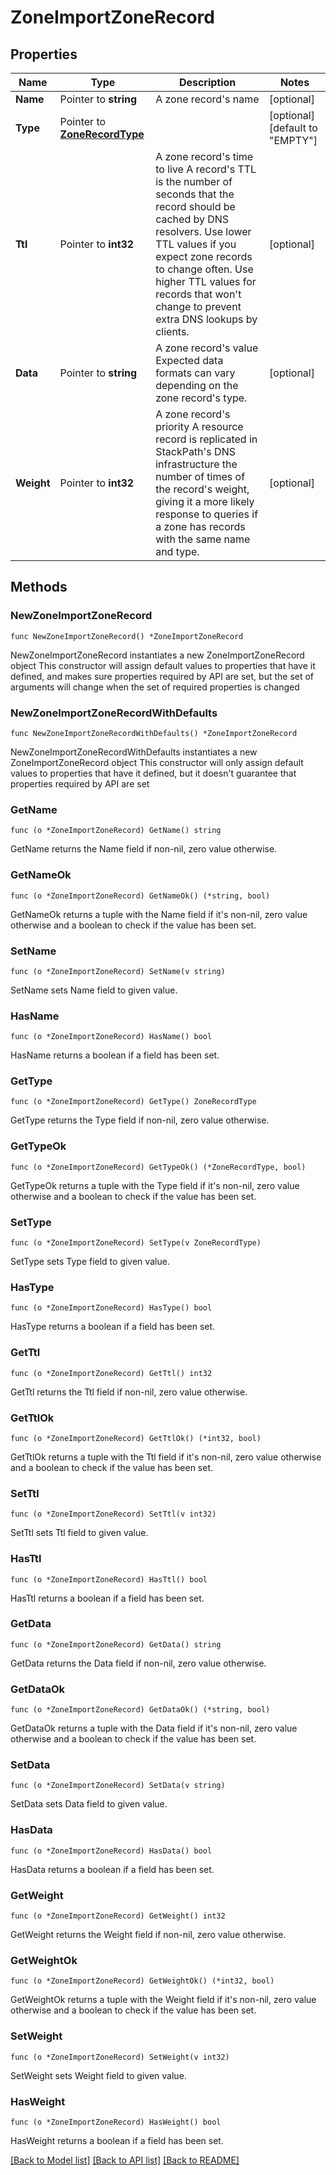 # ZoneImportZoneRecord

## Properties

Name | Type | Description | Notes
------------ | ------------- | ------------- | -------------
**Name** | Pointer to **string** | A zone record&#39;s name | [optional] 
**Type** | Pointer to [**ZoneRecordType**](zoneRecordType.md) |  | [optional] [default to "EMPTY"]
**Ttl** | Pointer to **int32** | A zone record&#39;s time to live  A record&#39;s TTL is the number of seconds that the record should be cached by DNS resolvers. Use lower TTL values if you expect zone records to change often. Use higher TTL values for records that won&#39;t change to prevent extra DNS lookups by clients. | [optional] 
**Data** | Pointer to **string** | A zone record&#39;s value  Expected data formats can vary depending on the zone record&#39;s type. | [optional] 
**Weight** | Pointer to **int32** | A zone record&#39;s priority  A resource record is replicated in StackPath&#39;s DNS infrastructure the number of times of the record&#39;s weight, giving it a more likely response to queries if a zone has records with the same name and type. | [optional] 

## Methods

### NewZoneImportZoneRecord

`func NewZoneImportZoneRecord() *ZoneImportZoneRecord`

NewZoneImportZoneRecord instantiates a new ZoneImportZoneRecord object
This constructor will assign default values to properties that have it defined,
and makes sure properties required by API are set, but the set of arguments
will change when the set of required properties is changed

### NewZoneImportZoneRecordWithDefaults

`func NewZoneImportZoneRecordWithDefaults() *ZoneImportZoneRecord`

NewZoneImportZoneRecordWithDefaults instantiates a new ZoneImportZoneRecord object
This constructor will only assign default values to properties that have it defined,
but it doesn't guarantee that properties required by API are set

### GetName

`func (o *ZoneImportZoneRecord) GetName() string`

GetName returns the Name field if non-nil, zero value otherwise.

### GetNameOk

`func (o *ZoneImportZoneRecord) GetNameOk() (*string, bool)`

GetNameOk returns a tuple with the Name field if it's non-nil, zero value otherwise
and a boolean to check if the value has been set.

### SetName

`func (o *ZoneImportZoneRecord) SetName(v string)`

SetName sets Name field to given value.

### HasName

`func (o *ZoneImportZoneRecord) HasName() bool`

HasName returns a boolean if a field has been set.

### GetType

`func (o *ZoneImportZoneRecord) GetType() ZoneRecordType`

GetType returns the Type field if non-nil, zero value otherwise.

### GetTypeOk

`func (o *ZoneImportZoneRecord) GetTypeOk() (*ZoneRecordType, bool)`

GetTypeOk returns a tuple with the Type field if it's non-nil, zero value otherwise
and a boolean to check if the value has been set.

### SetType

`func (o *ZoneImportZoneRecord) SetType(v ZoneRecordType)`

SetType sets Type field to given value.

### HasType

`func (o *ZoneImportZoneRecord) HasType() bool`

HasType returns a boolean if a field has been set.

### GetTtl

`func (o *ZoneImportZoneRecord) GetTtl() int32`

GetTtl returns the Ttl field if non-nil, zero value otherwise.

### GetTtlOk

`func (o *ZoneImportZoneRecord) GetTtlOk() (*int32, bool)`

GetTtlOk returns a tuple with the Ttl field if it's non-nil, zero value otherwise
and a boolean to check if the value has been set.

### SetTtl

`func (o *ZoneImportZoneRecord) SetTtl(v int32)`

SetTtl sets Ttl field to given value.

### HasTtl

`func (o *ZoneImportZoneRecord) HasTtl() bool`

HasTtl returns a boolean if a field has been set.

### GetData

`func (o *ZoneImportZoneRecord) GetData() string`

GetData returns the Data field if non-nil, zero value otherwise.

### GetDataOk

`func (o *ZoneImportZoneRecord) GetDataOk() (*string, bool)`

GetDataOk returns a tuple with the Data field if it's non-nil, zero value otherwise
and a boolean to check if the value has been set.

### SetData

`func (o *ZoneImportZoneRecord) SetData(v string)`

SetData sets Data field to given value.

### HasData

`func (o *ZoneImportZoneRecord) HasData() bool`

HasData returns a boolean if a field has been set.

### GetWeight

`func (o *ZoneImportZoneRecord) GetWeight() int32`

GetWeight returns the Weight field if non-nil, zero value otherwise.

### GetWeightOk

`func (o *ZoneImportZoneRecord) GetWeightOk() (*int32, bool)`

GetWeightOk returns a tuple with the Weight field if it's non-nil, zero value otherwise
and a boolean to check if the value has been set.

### SetWeight

`func (o *ZoneImportZoneRecord) SetWeight(v int32)`

SetWeight sets Weight field to given value.

### HasWeight

`func (o *ZoneImportZoneRecord) HasWeight() bool`

HasWeight returns a boolean if a field has been set.


[[Back to Model list]](../README.md#documentation-for-models) [[Back to API list]](../README.md#documentation-for-api-endpoints) [[Back to README]](../README.md)


